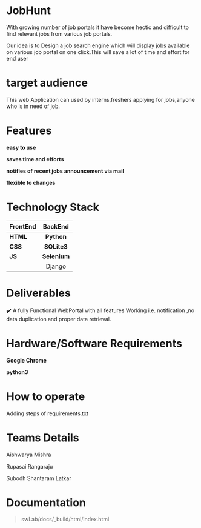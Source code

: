 # JobHunt

With growing number of job portals it have become hectic and difficult to find relevant jobs from various job portals.

Our idea is to Design a job search engine which will display jobs available on various job portal on one click.This will save a lot of time and effort for end user

# target audience

This web Application can used by interns,freshers applying for jobs,anyone who is in need of job.

# Features 

**easy to use**

**saves time and efforts**

**notifies of  recent jobs announcement via mail**

**flexible to changes**

# Technology Stack
| FrontEnd | BackEnd | 
|-----------|:-----------:| 
|**HTML**            |**Python**           |
|**CSS**            |**SQLite3**          |
 |**JS**|**Selenium**|
 ||Django|

# Deliverables

:heavy_check_mark:   A fully Functional WebPortal with all features Working i.e. notification ,no data duplication and proper data retrieval.

# Hardware/Software Requirements

**Google Chrome**

**python3**

#  How to operate
Adding steps of requirements.txt

# Teams Details

Aishwarya Mishra

Rupasai Rangaraju

Subodh Shantaram Latkar

# Documentation
>swLab/docs/_build/html/index.html

